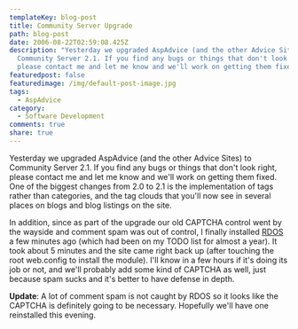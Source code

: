 ```yaml
---
templateKey: blog-post
title: Community Server Upgrade
path: blog-post
date: 2006-08-22T02:59:08.425Z
description: "Yesterday we upgraded AspAdvice (and the other Advice Sites) to
  Community Server 2.1. If you find any bugs or things that don't look right,
  please contact me and let me know and we'll work on getting them fixed. "
featuredpost: false
featuredimage: /img/default-post-image.jpg
tags:
  - AspAdvice
category:
  - Software Development
comments: true
share: true
---
```

<!--StartFragment-->

Yesterday we upgraded AspAdvice (and the other Advice Sites) to Community Server 2.1. If you find any bugs or things that don't look right, please contact me and let me know and we'll work on getting them fixed. One of the biggest changes from 2.0 to 2.1 is the implementation of tags rather than categories, and the tag clouds that you'll now see in several places on blogs and blog listings on the site.

In addition, since as part of the upgrade our old CAPTCHA control went by the wayside and comment spam was out of control, I finally installed [RDOS](http://angrypets.com/tools/rdos) a few minutes ago (which had been on my TODO list for almost a year). It took about 5 minutes and the site came right back up (after touching the root web.config to install the module). I'll know in a few hours if it's doing its job or not, and we'll probably add some kind of CAPTCHA as well, just because spam sucks and it's better to have defense in depth.

**Update**: A lot of comment spam is not caught by RDOS so it looks like the CAPTCHA is definitely going to be necessary. Hopefully we'll have one reinstalled this evening.

<!--EndFragment-->